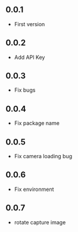 ## 0.0.1

* First version

## 0.0.2

* Add API Key

## 0.0.3

* Fix bugs

## 0.0.4

* Fix package name

## 0.0.5

* Fix camera loading bug

## 0.0.6

* Fix environment

## 0.0.7

* rotate capture image